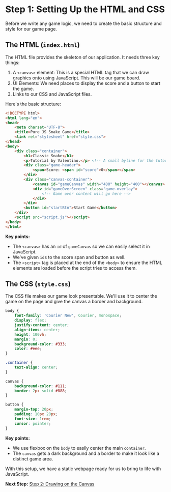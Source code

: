 
# Step 1: Setting Up the HTML and CSS

Before we write any game logic, we need to create the basic structure and style for our game page.

## The HTML (`index.html`)

The HTML file provides the skeleton of our application. It needs three key things:

1.  A `<canvas>` element: This is a special HTML tag that we can draw graphics onto using JavaScript. This will be our game board.
2.  UI Elements: We need places to display the score and a button to start the game.
3.  Links to our CSS and JavaScript files.

Here's the basic structure:

```html
<!DOCTYPE html>
<html lang="en">
<head>
    <meta charset="UTF-8">
    <title>Pure JS Snake Game</title>
    <link rel="stylesheet" href="style.css">
</head>
<body>
    <div class="container">
        <h1>Classic Snake</h1>
        <p>Tutorial by Valentino.</p> <!-- A small byline for the tutorial creator -->
        <div class="game-header">
            <span>Score: <span id="score">0</span></span>
        </div>
        <div class="canvas-container">
            <canvas id="gameCanvas" width="400" height="400"></canvas>
            <div id="gameOverScreen" class="game-overlay">
                <!-- Game over content will go here -->
            </div>
        </div>
        <button id="startBtn">Start Game</button>
    </div>
    <script src="script.js"></script>
</body>
</html>
```
**Key points:**
- The `<canvas>` has an `id` of `gameCanvas` so we can easily select it in JavaScript.
- We've given `id`s to the score span and button as well.
- The `<script>` tag is placed at the end of the `<body>` to ensure the HTML elements are loaded before the script tries to access them.

## The CSS (`style.css`)

The CSS file makes our game look presentable. We'll use it to center the game on the page and give the canvas a border and background.

```css
body {
    font-family: 'Courier New', Courier, monospace;
    display: flex;
    justify-content: center;
    align-items: center;
    height: 100vh;
    margin: 0;
    background-color: #333;
    color: #eee;
}

.container {
    text-align: center;
}

canvas {
    background-color: #111;
    border: 2px solid #888;
}

button {
    margin-top: 20px;
    padding: 10px 20px;
    font-size: 1rem;
    cursor: pointer;
}
```
**Key points:**
- We use flexbox on the `body` to easily center the main `container`.
- The `canvas` gets a dark background and a border to make it look like a distinct game area.

With this setup, we have a static webpage ready for us to bring to life with JavaScript.

**Next Step:** [Step 2: Drawing on the Canvas](./step2-drawing.md)